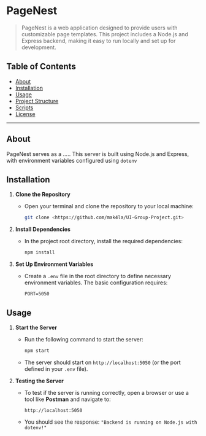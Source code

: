 # PageNest

> PageNest is a web application designed to provide users with customizable page templates. This project includes a Node.js and Express backend, making it easy to run locally and set up for development.

## Table of Contents
- [About](#about)
- [Installation](#installation)
- [Usage](#usage)
- [Project Structure](#project-structure)
- [Scripts](#scripts)
- [License](#license)

---

## About
PageNest serves as a ..... This server is built using Node.js and Express, with environment variables configured using `dotenv` 

## Installation

1. **Clone the Repository**
   - Open your terminal and clone the repository to your local machine:
     ```bash
     git clone <https://github.com/mak4la/UI-Group-Project.git>
     ```

2. **Install Dependencies**
   - In the project root directory, install the required dependencies:
     ```bash
     npm install
     ```

3. **Set Up Environment Variables**
   - Create a `.env` file in the root directory to define necessary environment variables. The basic configuration requires:
     ```plaintext
     PORT=5050
     ```

## Usage

1. **Start the Server**
   - Run the following command to start the server:
     ```bash
     npm start
     ```
   - The server should start on `http://localhost:5050` (or the port defined in your `.env` file).

2. **Testing the Server**
   - To test if the server is running correctly, open a browser or use a tool like **Postman** and navigate to:
     ```
     http://localhost:5050
     ```
   - You should see the response: `"Backend is running on Node.js with dotenv!"`

